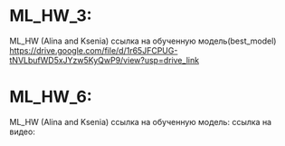 # ML_HW_3:
ML_HW (Alina and Ksenia)
ссылка на обученную модель(best_model) https://drive.google.com/file/d/1r65JFCPUG-tNVLbufWD5xJYzw5KyQwP9/view?usp=drive_link
# ML_HW_6:
ML_HW (Alina and Ksenia)
ссылка на обученную модель:
ссылка на видео:
